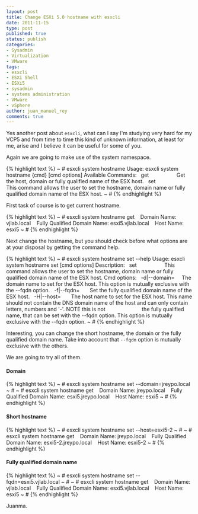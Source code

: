 ```yaml
---
layout: post
title: Change ESXi 5.0 hostname with esxcli
date: 2011-11-15
type: post
published: true
status: publish
categories:
- Sysadmin
- Virtualization
- VMware
tags:
- esxcli
- ESXi Shell
- ESXi5
- sysadmin
- systems administration
- VMware
- vSphere
author: juan_manuel_rey
comments: true
---
```


Yes another post about `esxcli`, what can I say I'm studying very hard for my VCP5 and from time to time this kind of unknown information, at least for me, arise and I believe it can be useful for some of you.

Again we are going to make use of the system namespace.

{% highlight text %}
~ # esxcli system hostname
Usage: esxcli system hostname {cmd} [cmd options]
Available Commands:
  get                   Get the host, domain or fully qualified name of the ESX host.
  set                   This command allows the user to set the hostname, domain name or fully qualified domain name of the ESX host.
~ #
{% endhighlight %}

First task of course is to get current hostname.

{% highlight text %}
~ # esxcli system hostname get
   Domain Name: vjlab.local
   Fully Qualified Domain Name: esxi5.vjlab.local
   Host Name: esxi5
~ #
{% endhighlight %}

Next change the hostname, but you should check before what options are at your disposal by getting the command help.

{% highlight text %}
~ # esxcli system hostname set --help
Usage: esxcli system hostname set [cmd options]
Description:
  set                   This command allows the user to set the hostname, domain name or fully qualified domain name of the ESX host.
Cmd options:
  -d|--domain=<str>     The domain name to set for the ESX host. This option is mutually exclusive with the --fqdn option.
  -f|--fqdn=<str>       Set the fully qualified domain name of the ESX host.
  -H|--host=<str>       The host name to set for the ESX host. This name should not contain the DNS domain name of the host and can only contain letters, numbers and '-'. NOTE this is not
                        the fully qualified name, that can be set with the --fqdn option. This option is mutually exclusive with the --fqdn option.
~ #
{% endhighlight %}

Interesting, you can change the short hostname, the domain or the fully qualified domain name. Take into account that `--fqdn` option is mutually exclusive with the others.

We are going to try all of them.

#### Domain

{% highlight text %}
~ # esxcli system hostname set --domain=jreypo.local
~ #
~ # esxcli system hostname get
   Domain Name: jreypo.local
   Fully Qualified Domain Name: esxi5.jreypo.local
   Host Name: esxi5
~ #
{% endhighlight %}

#### Short hostname

{% highlight text %}
    ~ # esxcli system hostname set --host=esxi5-2
    ~ #
    ~ # esxcli system hostname get
       Domain Name: jreypo.local
       Fully Qualified Domain Name: esxi5-2.jreypo.local
       Host Name: esxi5-2
    ~ #
{% endhighlight %}

#### Fully qualified domain name

{% highlight text %}
~ # esxcli system hostname set --fqdn=esxi5.vjlab.local
~ #
~ # esxcli system hostname get
   Domain Name: vjlab.local
   Fully Qualified Domain Name: esxi5.vjlab.local
   Host Name: esxi5
~ #
{% endhighlight %}

Juanma.
